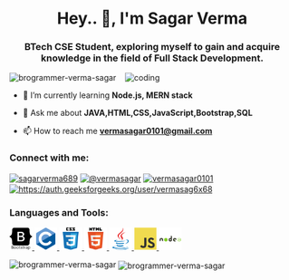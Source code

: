 <h1 align="center">Hey.. 👋, I'm Sagar Verma</h1>
<h3 align="center">BTech CSE Student, exploring myself to gain and acquire knowledge in the field of Full Stack Development.</h3>
<img align="right"width="300"alt="coding"src="https://media1.giphy.com/media/qgQUggAC3Pfv687qPC/giphy.gif?cid=ecf05e478xhgi4xixynizjdagp9cgb30hgg4zn10bnyfx075&ep=v1_gifs_search&rid=giphy.gif&ct=g" />

<p align="left"> <img src="https://komarev.com/ghpvc/?username=brogrammer-verma-sagar&label=Profile%20views&color=0e75b6&style=flat" alt="brogrammer-verma-sagar" /> </p>

- 🌱 I’m currently learning **Node.js, MERN stack**

- 💬 Ask me about **JAVA,HTML,CSS,JavaScript,Bootstrap,SQL**

- 📫 How to reach me **vermasagar0101@gmail.com**

<h3 align="left">Connect with me:</h3>
<p align="left">
<a href="https://instagram.com/sagarverma689" target="blank"><img align="center" src="https://raw.githubusercontent.com/rahuldkjain/github-profile-readme-generator/master/src/images/icons/Social/instagram.svg" alt="sagarverma689" height="30" width="40" /></a>
<a href="https://medium.com/@vermasagar" target="blank"><img align="center" src="https://raw.githubusercontent.com/rahuldkjain/github-profile-readme-generator/master/src/images/icons/Social/medium.svg" alt="@vermasagar" height="30" width="40" /></a>
<a href="https://www.hackerrank.com/vermasagar0101" target="blank"><img align="center" src="https://raw.githubusercontent.com/rahuldkjain/github-profile-readme-generator/master/src/images/icons/Social/hackerrank.svg" alt="vermasagar0101" height="30" width="40" /></a>
<a href="https://auth.geeksforgeeks.org/user/https://auth.geeksforgeeks.org/user/vermasag6x68" target="blank"><img align="center" src="https://raw.githubusercontent.com/rahuldkjain/github-profile-readme-generator/master/src/images/icons/Social/geeks-for-geeks.svg" alt="https://auth.geeksforgeeks.org/user/vermasag6x68" height="30" width="40" /></a>
</p>

<h3 align="left">Languages and Tools:</h3>
<p align="left"> <a href="https://getbootstrap.com" target="_blank" rel="noreferrer"> <img src="https://raw.githubusercontent.com/devicons/devicon/master/icons/bootstrap/bootstrap-plain-wordmark.svg" alt="bootstrap" width="40" height="40"/> </a> <a href="https://www.cprogramming.com/" target="_blank" rel="noreferrer"> <img src="https://raw.githubusercontent.com/devicons/devicon/master/icons/c/c-original.svg" alt="c" width="40" height="40"/> </a> <a href="https://www.w3schools.com/css/" target="_blank" rel="noreferrer"> <img src="https://raw.githubusercontent.com/devicons/devicon/master/icons/css3/css3-original-wordmark.svg" alt="css3" width="40" height="40"/> </a> <a href="https://www.w3.org/html/" target="_blank" rel="noreferrer"> <img src="https://raw.githubusercontent.com/devicons/devicon/master/icons/html5/html5-original-wordmark.svg" alt="html5" width="40" height="40"/> </a> <a href="https://www.java.com" target="_blank" rel="noreferrer"> <img src="https://raw.githubusercontent.com/devicons/devicon/master/icons/java/java-original.svg" alt="java" width="40" height="40"/> </a> <a href="https://developer.mozilla.org/en-US/docs/Web/JavaScript" target="_blank" rel="noreferrer"> <img src="https://raw.githubusercontent.com/devicons/devicon/master/icons/javascript/javascript-original.svg" alt="javascript" width="40" height="40"/> </a> <a href="https://nodejs.org" target="_blank" rel="noreferrer"> <img src="https://raw.githubusercontent.com/devicons/devicon/master/icons/nodejs/nodejs-original-wordmark.svg" alt="nodejs" width="40" height="40"/> </a> </p>

<p><img align="left" src="https://github-readme-stats.vercel.app/api/top-langs?username=brogrammer-verma-sagar&show_icons=true&locale=en&layout=compact" alt="brogrammer-verma-sagar" /></p>

<p>&nbsp;<img align="center" src="https://github-readme-stats.vercel.app/api?username=brogrammer-verma-sagar&show_icons=true&locale=en" alt="brogrammer-verma-sagar" /></p>
